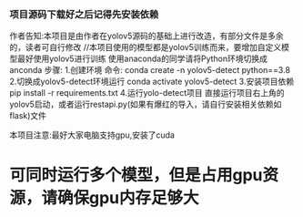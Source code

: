 ### 项目源码下载好之后记得先安装依赖
作者告知:本项目是由作者在yolov5源码的基础上进行改造，有部分文件是多余的，读者可自行修改
//本项目使用的模型都是yolov5训练而来，要增加自定义模型最好使用yolov5进行训练
使用anaconda的同学请将Python环境切换成anconda
步骤:
1.创建环境
命令:
conda create -n yolov5-detect python==3.8
2.切换成yolov5-detect环境运行
conda activate yolov5-detect
3.安装项目依赖
pip install -r requirements.txt
4.运行yolo-detect项目
直接运行项目右上角的yolov5启动，或者运行restapi.py(如果有爆红的导入，请自行安装相关依赖如flask)文件


本项目注意:最好大家电脑支持gpu,安装了cuda

# 可同时运行多个模型，但是占用gpu资源，请确保gpu内存足够大
